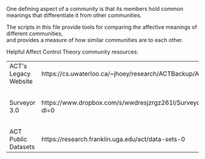 One defining aspect of a community is that its members hold common meanings that differentiate it from other communities. <br>

The scripts in this file provide tools for comparing the affective meanings of different communities, <br>
and provides a measure of how similar communities are to each other. <br>

Helpful Affect Control Theory community resources:

<table style="width:100%">
  <tr>
    <td>ACT's Legacy Website</td>
    <td>https://cs.uwaterloo.ca/~jhoey/research/ACTBackup/ACT/</td>
    <td>BayesACT</td>
    <td>https://cs.uwaterloo.ca/~jhoey/research/bayesact/</td>
  </tr>
  <tr>
    <td>Surveyor 3.0</td>
    <td>https://www.dropbox.com/s/wwdresjzrgz261l/Surveyor_13June2017.zip?dl=0</td>
    <td>Brent Curdy's ACT Qualtrics Guide</td>
    <td>https://www.brentcurdy.net/post/how-to-create-semantic-differential-epa-scales-using-qualtrics</td>  
  </tr>
  <tr>
    <td>ACT Public Datasets</td>
    <td>https://research.franklin.uga.edu/act/data-sets-0</td>
    <td>BayesACT Lectures</td>
    <td>https://cs.uwaterloo.ca/~jhoey/research/bayesact/lectures/index.html</td>
  </tr>
</table>
